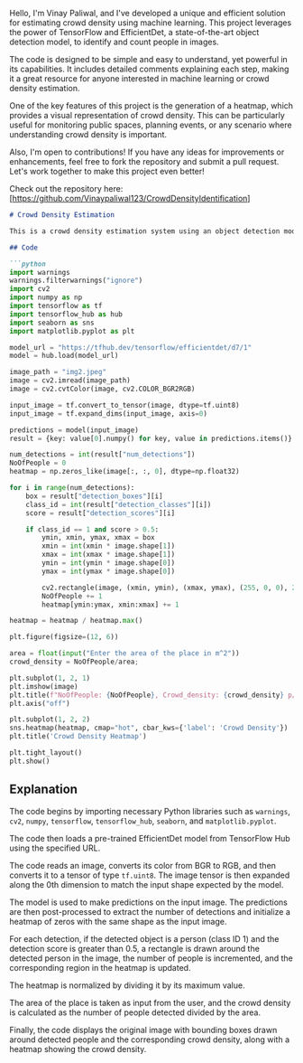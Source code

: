 Hello, I'm Vinay Paliwal, and I've developed a unique and efficient solution for estimating crowd density using machine learning. This project leverages the power of TensorFlow and EfficientDet, a state-of-the-art object detection model, to identify and count people in images.

The code is designed to be simple and easy to understand, yet powerful in its capabilities. It includes detailed comments explaining each step, making it a great resource for anyone interested in machine learning or crowd density estimation.

One of the key features of this project is the generation of a heatmap, which provides a visual representation of crowd density. This can be particularly useful for monitoring public spaces, planning events, or any scenario where understanding crowd density is important.

Also, I'm open to contributions! If you have any ideas for improvements or enhancements, feel free to fork the repository and submit a pull request. Let's work together to make this project even better!

Check out the repository here: [https://github.com/Vinaypaliwal123/CrowdDensityIdentification]


```markdown
# Crowd Density Estimation

This is a crowd density estimation system using an object detection model. 

## Code

```python
import warnings
warnings.filterwarnings("ignore") 
import cv2
import numpy as np
import tensorflow as tf
import tensorflow_hub as hub
import seaborn as sns
import matplotlib.pyplot as plt

model_url = "https://tfhub.dev/tensorflow/efficientdet/d7/1"
model = hub.load(model_url)

image_path = "img2.jpeg"
image = cv2.imread(image_path)
image = cv2.cvtColor(image, cv2.COLOR_BGR2RGB)

input_image = tf.convert_to_tensor(image, dtype=tf.uint8)
input_image = tf.expand_dims(input_image, axis=0)

predictions = model(input_image)
result = {key: value[0].numpy() for key, value in predictions.items()}

num_detections = int(result["num_detections"])
NoOfPeople = 0
heatmap = np.zeros_like(image[:, :, 0], dtype=np.float32)

for i in range(num_detections):
    box = result["detection_boxes"][i]
    class_id = int(result["detection_classes"][i])
    score = result["detection_scores"][i]

    if class_id == 1 and score > 0.5:
        ymin, xmin, ymax, xmax = box
        xmin = int(xmin * image.shape[1])
        xmax = int(xmax * image.shape[1])
        ymin = int(ymin * image.shape[0])
        ymax = int(ymax * image.shape[0])

        cv2.rectangle(image, (xmin, ymin), (xmax, ymax), (255, 0, 0), 2)
        NoOfPeople += 1
        heatmap[ymin:ymax, xmin:xmax] += 1

heatmap = heatmap / heatmap.max()

plt.figure(figsize=(12, 6))

area = float(input("Enter the area of the place in m^2"))
crowd_density = NoOfPeople/area;

plt.subplot(1, 2, 1)
plt.imshow(image)
plt.title(f"NoOfPeople: {NoOfPeople}, Crowd_density: {crowd_density} p/m^2")
plt.axis("off")

plt.subplot(1, 2, 2)
sns.heatmap(heatmap, cmap="hot", cbar_kws={'label': 'Crowd Density'})
plt.title('Crowd Density Heatmap')

plt.tight_layout()
plt.show()
```

## Explanation

The code begins by importing necessary Python libraries such as `warnings`, `cv2`, `numpy`, `tensorflow`, `tensorflow_hub`, `seaborn`, and `matplotlib.pyplot`.

The code then loads a pre-trained EfficientDet model from TensorFlow Hub using the specified URL.

The code reads an image, converts its color from BGR to RGB, and then converts it to a tensor of type `tf.uint8`. The image tensor is then expanded along the 0th dimension to match the input shape expected by the model.

The model is used to make predictions on the input image. The predictions are then post-processed to extract the number of detections and initialize a heatmap of zeros with the same shape as the input image.

For each detection, if the detected object is a person (class ID 1) and the detection score is greater than 0.5, a rectangle is drawn around the detected person in the image, the number of people is incremented, and the corresponding region in the heatmap is updated.

The heatmap is normalized by dividing it by its maximum value.

The area of the place is taken as input from the user, and the crowd density is calculated as the number of people detected divided by the area.

Finally, the code displays the original image with bounding boxes drawn around detected people and the corresponding crowd density, along with a heatmap showing the crowd density.
```
